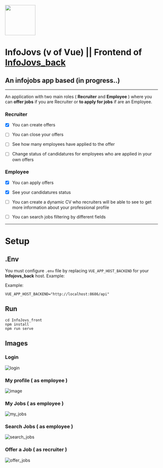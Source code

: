 <img src="https://github.com/joseangelcrn/InfoJovs_front/assets/47973568/d791fb03-8a2c-4dcf-af0d-00152e932339" width="100" height="100"> 

# InfoJovs (v of Vue) || Frontend of [InfoJovs_back](https://github.com/joseangelcrn/InfoJovs_back)  


 
## An infojobs app based (in progress..) 


<hr>

An application with two main roles ( **Recruiter** and **Employee** )  where you can **offer jobs** if you are  Recruiter or **to apply for jobs** if are an Employee.


### **Recruiter**

- [x] You can create offers
- [ ] You can close your offers 
- [ ] See how many employees have applied to the offer
- [ ] Change status of candidatures for employees who are applied in your own offers


### **Employee**

- [x] You can apply offers
- [x] See your candidatures status
- [ ] You can create a dynamic CV who recruiters will be able to see to get more information about your professional profile
- [ ] You can search jobs filtering by different fields

      
<hr>



# Setup 

## .Env 
You must configure `.env` file by replacing `VUE_APP_HOST_BACKEND` for your **Infojovs_back** host. Example:

Example: 
```
VUE_APP_HOST_BACKEND="http://localhost:8686/api" 
```

## Run
```
cd InfoJovs_front
npm install
npm run serve
```

 
## Images 

### Login

![login](https://github.com/joseangelcrn/InfoJovs_front/assets/47973568/57437325-0f2c-40d3-9845-5fca8e85c56b)

### My profile ( as employee )

![image](https://github.com/joseangelcrn/InfoJovs_front/assets/47973568/22cb01be-fecb-4ea0-833e-ac2ef939cc9b)


### My Jobs ( as employee )

![my_jobs](https://github.com/joseangelcrn/InfoJovs_front/assets/47973568/779a4ba6-06bf-48f1-a918-577d25171281)


### Search Jobs ( as employee )

![search_jobs](https://github.com/joseangelcrn/InfoJovs_front/assets/47973568/5cd22adb-0018-4cd4-86e9-fa83796565c5)


### Offer a Job ( as recruiter )

![offer_jobs](https://github.com/joseangelcrn/InfoJovs_front/assets/47973568/93e93f3c-3cc7-4ae1-8c60-a8f70e84b3c6)
